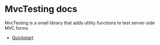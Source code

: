 
<h1>MvcTesting docs</h1>

MvcTesting is a small library that adds utility functions to test server-side MVC forms.

<ul>
    <li><a href="quickstart.html">Quickstart</a></li>
</ul>
